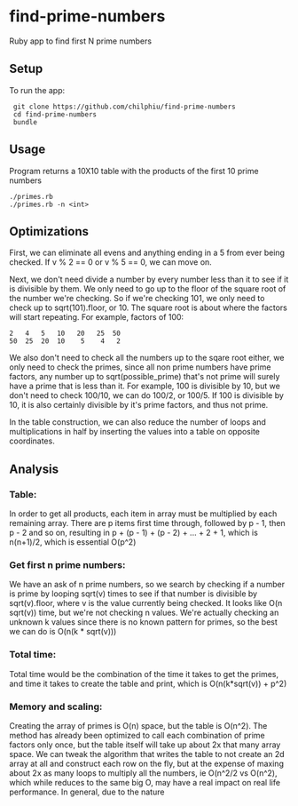 # find-prime-numbers
Ruby app to find first N prime numbers

## Setup
To run the app:

```
 git clone https://github.com/chilphiu/find-prime-numbers
 cd find-prime-numbers
 bundle
```

## Usage
Program returns a 10X10 table with the products of the first 10 prime numbers
```
./primes.rb
./primes.rb -n <int>
```

## Optimizations
First, we can eliminate all evens and anything ending in a 5 from ever being checked. If v % 2 == 0 or v % 5 == 0, we can move on.

Next, we don't need divide a number by every number less than it to see if it is divisible by them. We only need to go up to the floor of the square root of the number we're checking. So if we're checking 101, we only need to check up to sqrt(101).floor, or 10. The square root is about where the factors will start repeating. For example, factors of 100:
```
2   4   5   10   20   25  50
50  25  20  10    5    4   2
```

We also don't need to check all the numbers up to the sqare root either, we only need to check the primes, since all non prime numbers have prime factors, any number up to sqrt(possible_prime) that's not prime will surely have a prime that is less than it. For example, 100 is divisible by 10, but we don't need to check 100/10, we can do 100/2, or 100/5. If 100 is divisible by 10, it is also certainly divisible by it's prime factors, and thus not prime.

In the table construction, we can also reduce the number of loops and multiplications in half by inserting the values into a table on opposite coordinates.

## Analysis
### Table:

In order to get all products, each item in array must be multiplied by each remaining array. There are p items first time through, followed by p - 1, then p - 2 and so on, resulting in p + (p - 1) + (p - 2) + ... + 2 + 1, which is n(n+1)/2, which is essential O(p^2)

### Get first n prime numbers:
We have an ask of n prime numbers, so we search by checking if a number is prime by looping sqrt(v) times to see if that number is divisible by sqrt(v).floor, where v is the value currently being checked. It looks like O(n sqrt(v)) time, but we're not checking n values. We're actually checking an unknown k values since there is no known pattern for primes, so the best we can do is O(n(k * sqrt(v)))

### Total time:
Total time would be the combination of the time it takes to get the primes, and time it takes to create the table and print, which is O(n(k*sqrt(v)) + p^2)

### Memory and scaling:
Creating the array of primes is O(n) space, but the table is O(n^2). The method has already been optimized to call each combination of prime factors only once, but the table itself will take up about 2x that many array space. We can tweak the algorithm that writes the table to not create an 2d array at all and construct each row on the fly, but at the expense of maxing about 2x as many loops to multiply all the numbers, ie O(n^2/2 vs O(n^2), which while reduces to the same big O, may have a real impact on real life performance. In general, due to the nature 
